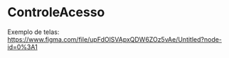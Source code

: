 # ControleAcesso

Exemplo de telas: https://www.figma.com/file/upFdOlSVApxQDW6ZOz5vAe/Untitled?node-id=0%3A1
